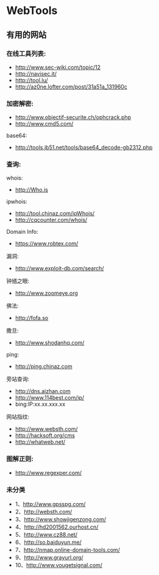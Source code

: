 WebTools
========

有用的网站
---------------------------------------------------------------------------
### 在线工具列表:
* http://www.sec-wiki.com/topic/12
* http://navisec.it/
* http://tool.lu/
* http://az0ne.lofter.com/post/31a51a_131960c

### 加密解密:
* http://www.objectif-securite.ch/ophcrack.php
* http://www.cmd5.com/

base64:
* http://tools.jb51.net/tools/base64_decode-gb2312.php

### 查询:
whois:
* http://Who.is

ipwhois:
* http://tool.chinaz.com/ipWhois/
* http://cqcounter.com/whois/

Domain Info:
* https://www.robtex.com/

漏洞:
* http://www.exploit-db.com/search/

钟馗之眼:
* http://www.zoomeye.org

佛法:
* http://fofa.so

撒旦:
* http://www.shodanhq.com/

ping:
* http://ping.chinaz.com

旁站查询:
* http://dns.aizhan.com
* http://www.114best.com/ip/
* bing:IP:xx.xx.xxx.xx

网站指纹:
* http://www.websth.com/ 
* http://hacksoft.org/cms     
* http://whatweb.net/

### 图解正则:
* http://www.regexper.com/


### 未分类
* 1、http://www.gpsspg.com/
* 2、http://websth.com/
* 3、http://www.showjigenzong.com/
* 4、http://hd2001562.ourhost.cn/
* 5、http://www.cz88.net/
* 6、http://so.baiduyun.me/
* 7、http://nmap.online-domain-tools.com/
* 9、http://www.grayurl.org/
* 10、http://www.yougetsignal.com/

